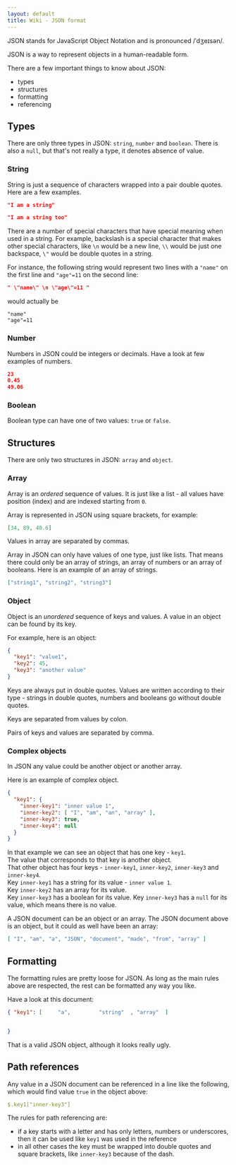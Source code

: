 ```yaml
---
layout: default
title: Wiki - JSON format
---
```


JSON stands for JavaScript Object Notation and is pronounced /ˈdʒeɪsən/.

JSON is a way to represent objects in a human-readable form.

There are a few important things to know about JSON:
- types
- structures
- formatting
- referencing

## Types
There are only three types in JSON: `string`, `number` and `boolean`.
There is also a `null`, but that's not really a type, it denotes absence of value.

### String
String is just a sequence of characters wrapped into a pair double quotes. Here are a few examples.

```json
"I am a string"

"I am a string too"
```

There are a number of special characters that have special meaning when used in a string.
For example, backslash is a special character that makes other special characters, 
like `\n` would be a new line, `\\` would be just one backspace, `\"` would be double quotes in a string.

For instance, the following string would represent two lines with a `"name"` on the first line and `"age"=11` on the second line:

```json
" \"name\" \n \"age\"=11 "
```

would actually be

```
"name"
"age"=11
```

### Number
Numbers in JSON could be integers or decimals. Have a look at few examples of numbers.

```json
23
0.45
49.06
```

### Boolean
Boolean type can have one of two values: `true` or `false`.

## Structures
There are only two structures in JSON: `array` and `object`.

### Array
Array is an _ordered_ sequence of values. It is just like a list - all values have position (index) and are indexed starting from `0`.

Array is represented in JSON using square brackets, for example:

```json
[34, 89, 40.6]
```

Values in array are separated by commas.

Array in JSON can only have values of one type, just like lists. That means there could only be an array of strings, an array of numbers or an array of booleans. Here is an example of an array of strings.

```json
["string1", "string2", "string3"]
```

### Object
Object is an _unordered_ sequence of keys and values. A value in an object can be found by its key.

For example, here is an object:

```json
{
  "key1": "value1",
  "key2": 45,
  "key3": "another value"
}
```

Keys are always put in double quotes. Values are written according to their type - strings in double quotes, numbers and booleans go without double quotes.

Keys are separated from values by colon.

Pairs of keys and values are separated by comma.

### Complex objects
In JSON any value could be another object or another array.

Here is an example of complex object.

```json
{
  "key1": {
    "inner-key1": "inner value 1",
    "inner-key2": [ "I", "am", "an", "array" ],
    "inner-key3": true,
    "inner-key4": null
  }
}
```

In that example we can see an object that has one key - `key1`.  
The value that corresponds to that key is another object.  
That other object has four keys - `inner-key1`, `inner-key2`, `inner-key3` and `inner-key4`.  
Key `inner-key1` has a string for its value - `inner value 1`.  
Key `inner-key2` has an array for its value.  
Key `inner-key3` has a boolean for its value.
Key `inner-key3` has a `null` for its value, which means there is no value.

A JSON document can be an object or an array. The JSON document above is an object, but it could as well have been an array:

```json
[ "I", "am", "a", "JSON", "document", "made", "from", "array" ]
```

## Formatting
The formatting rules are pretty loose for JSON. As long as the main rules above are respected, the rest can be formatted any way you like.

Have a look at this document:

```json
{ "key1": [     "a",         "string"  , "array"  ] 


}
```

That is a valid JSON object, although it looks really ugly.

## Path references
Any value in a JSON document can be referenced in a line like the following, which would find value `true` in the object above:

```yaml
$.key1["inner-key3"]
```

The rules for path referencing are:
- if a key starts with a letter and has only letters, numbers or underscores, then it can be used like `key1` was used in the reference
- in all other cases the key must be wrapped into double quotes and square brackets, like `inner-key3` because of the dash.
